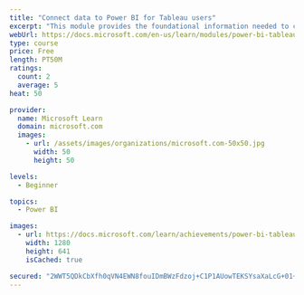 ```yaml
---
title: "Connect data to Power BI for Tableau users"
excerpt: "This module provides the foundational information needed to connect to your data confidently with the new platform."
webUrl: https://docs.microsoft.com/en-us/learn/modules/power-bi-tableau-data-connectivity/
type: course
price: Free
length: PT50M
ratings:
  count: 2
  average: 5
heat: 50

provider:
  name: Microsoft Learn
  domain: microsoft.com
  images:
    - url: /assets/images/organizations/microsoft.com-50x50.jpg
      width: 50
      height: 50

levels:
  - Beginner

topics:
  - Power BI

images:
  - url: https://docs.microsoft.com/learn/achievements/power-bi-tableau-data-connectivity-social.png
    width: 1280
    height: 641
    isCached: true

secured: "2WWT5QDkCbXfh0qVN4EWN8fouIDmBWzFdzoj+C1P1AUowTEKSYsaXaLcG+01+tAQK0kT7LhX71t7PVdSu6MxzErwmzvtrPFn12yMAwZvndBY++f60u6QQIa8xOBPnjZkIqyaau29wJG0+eR8LcCjdI76CejMF7eCCh4GAZbE/rIJjV7h+Z9RSIf7Y2N3zZUSo3Nqwv7vjOhstGPW7BAF+XwsaTmiebOoixKxyymgJVpGp2XL/f6G7hjo+Cme760LHe6Kb8+/IpfebyqyYWR1PmDUEmnM7Qp79dM5BsZeBRXLpkWWCpJZ/tAjl49NZiy6+8ChSiSDNGnYmWMIj9Ou/rUFFmpqIMTQslhcdhFbChQu/WY70ZIShJv+0wHenALBpKx+4GsbiXV7BC2/3h/VfgShwMa+VEzoLvqLP+VSwDE=;H22FVn10MZrGBKqn7Meq6g=="
---
```



